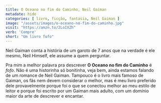 ```yaml
---
title: O Oceano no fim do Caminho, Neil Gaiman
metadate: hide
categories: [ livro, ficção, fantasia, Neil Gaiman ]
image: "/assets/images/o-oceano-no-fim-do-caminho.jpg"
visit: "https://amzn.to/2LoIXZh"
verb: 'Compre'
short: "Um livro fofo"
---
```


Neil Gaiman conta a história de um garoto de 7 anos que na verdade é ele mesmo, Neil Himself, ele assume a quem perguntar.

Pra mim a melhor palavra pra descrever **O Oceano no fim do Caminho** é *fofo*. Não é uma historinha só bonitinha, veja bem, ainda estamos falando de um romance de Neil Gaiman. Tampouco é o livro mais famoso de Gaiman, os fãs nem devem considerar o melhor, mas é meu livro preferido dele provavelmente porque foi o que se conectou melhor ao meu estilo de leitor e porque foi escrito por um Gaiman mais adulto, com um domínio maior da arte de descrever e encantar.

